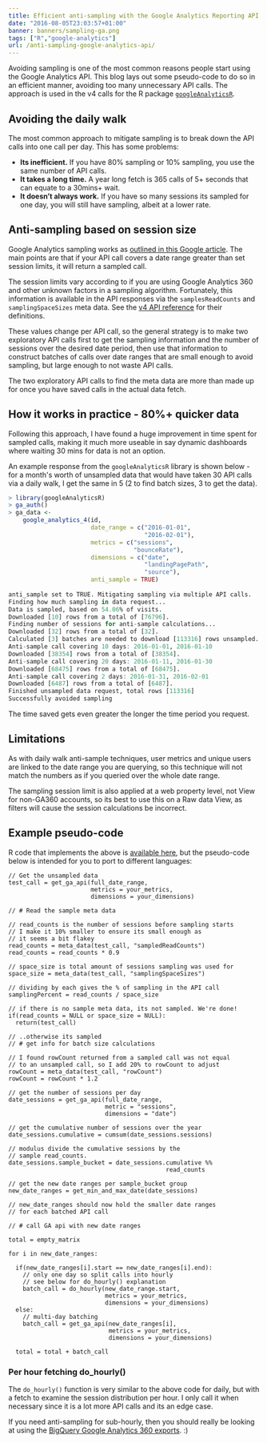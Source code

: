 ```yaml
---
title: Efficient anti-sampling with the Google Analytics Reporting API
date: "2016-08-05T23:03:57+01:00"
banner: banners/sampling-ga.png
tags: ["R","google-analytics"]
url: /anti-sampling-google-analytics-api/
---
```


Avoiding sampling is one of the most common reasons people start using the Google Analytics API.  This blog lays out some pseudo-code to do so in an efficient manner, avoiding too many unnecessary API calls.  The approach is used in the v4 calls for the R package [`googleAnalyticsR`](http://code.markedmondson.me/googleAnalyticsR/v4.html).

## Avoiding the daily walk

The most common approach to mitigate sampling is to break down the API calls into one call per day.  This has some problems:

* **Its inefficient.**  If you have 80% sampling or 10% sampling, you use the same number of API calls.
* **It takes a long time.**  A year long fetch is 365 calls of 5+ seconds that can equate to a 30mins+ wait.
* **It doesn’t always work.** If you have so many sessions its sampled for one day, you will still have sampling, albeit at a lower rate.

## Anti-sampling based on session size

Google Analytics sampling works as [outlined in this Google article](https://support.google.com/analytics/answer/2637192).  The main points are that if your API call covers a date range greater than set session limits, it will return a sampled call.  

The session limits vary according to if you are using Google Analytics 360 and other unknown factors in a sampling algorithm.  Fortunately, this information is available in the API responses via the `samplesReadCounts` and `samplingSpaceSizes` meta data.  See the [v4 API reference](https://developers.google.com/analytics/devguides/reporting/core/v4/rest/v4/reports/batchGet#ReportData) for their definitions.

These values change per API call, so the general strategy is to make two exploratory API calls first to get the sampling information and the number of sessions over the desired date period, then use that information to construct batches of calls over date ranges that are small enough to avoid sampling, but large enough to not waste API calls.

The two exploratory API calls to find the meta data are more than made up for once you have saved calls in the actual data fetch.

## How it works in practice - 80%+ quicker data

Following this approach, I have found a huge improvement in time spent for sampled calls, making it much more useable in say dynamic dashboards where waiting 30 mins for data is not an option.

An example response from the `googleAnalyticsR` library is shown below - for a month's worth of unsampled data  that would have taken 30 API calls via a daily walk, I get the same in 5 (2 to find batch sizes, 3 to get the data).

```r
> library(googleAnalyticsR)
> ga_auth()
> ga_data <- 
    google_analytics_4(id, 
                       date_range = c("2016-01-01",
                                      "2016-02-01"), 
                       metrics = c("sessions",
                                   "bounceRate"), 
                       dimensions = c("date",
                                      "landingPagePath",
                                      "source"), 
                       anti_sample = TRUE)
                                
anti_sample set to TRUE. Mitigating sampling via multiple API calls.
Finding how much sampling in data request...
Data is sampled, based on 54.06% of visits.
Downloaded [10] rows from a total of [76796].
Finding number of sessions for anti-sample calculations...
Downloaded [32] rows from a total of [32].
Calculated [3] batches are needed to download [113316] rows unsampled.
Anti-sample call covering 10 days: 2016-01-01, 2016-01-10
Downloaded [38354] rows from a total of [38354].
Anti-sample call covering 20 days: 2016-01-11, 2016-01-30
Downloaded [68475] rows from a total of [68475].
Anti-sample call covering 2 days: 2016-01-31, 2016-02-01
Downloaded [6487] rows from a total of [6487].
Finished unsampled data request, total rows [113316]
Successfully avoided sampling
```

The time saved gets even greater the longer the time period you request.

## Limitations

As with daily walk anti-sample techniques, user metrics and unique users are linked to the date range you are querying, so this technique will not match the numbers as if you queried over the whole date range.

The sampling session limit is also applied at a web property level, not View for non-GA360 accounts, so its best to use this on a Raw data View, as filters will cause the session calculations be incorrect.

## Example pseudo-code

R code that implements the above is [available here](https://github.com/MarkEdmondson1234/googleAnalyticsR/blob/master/R/anti_sample.R), but the pseudo-code below is intended for you to port to different languages:

```
// Get the unsampled data
test_call = get_ga_api(full_date_range, 
                       metrics = your_metrics, 
                       dimensions = your_dimensions)

// # Read the sample meta data

// read_counts is the number of sessions before sampling starts
// I make it 10% smaller to ensure its small enough as
// it seems a bit flakey
read_counts = meta_data(test_call, "sampledReadCounts")
read_counts = read_counts * 0.9

// space_size is total amount of sessions sampling was used for
space_size = meta_data(test_call, "samplingSpaceSizes")

// dividing by each gives the % of sampling in the API call
samplingPercent = read_counts / space_size

// if there is no sample meta data, its not sampled. We're done!
if(read_counts = NULL or space_size = NULL):
  return(test_call)
  
// ..otherwise its sampled
// # get info for batch size calculations

// I found rowCount returned from a sampled call was not equal 
// to an unsampled call, so I add 20% to rowCount to adjust
rowCount = meta_data(test_call, "rowCount")
rowCount = rowCount * 1.2

// get the number of sessions per day
date_sessions = get_ga_api(full_date_range, 
                           metric = "sessions", 
                           dimensions = "date")

// get the cumulative number of sessions over the year
date_sessions.cumulative = cumsum(date_sessions.sessions)

// modulus divide the cumulative sessions by the 
// sample read_counts.
date_sessions.sample_bucket = date_sessions.cumulative %% 
                                            read_counts

// get the new date ranges per sample_bucket group
new_date_ranges = get_min_and_max_date(date_sessions)

// new_date_ranges should now hold the smaller date ranges 
// for each batched API call

// # call GA api with new date ranges

total = empty_matrix

for i in new_date_ranges:

  if(new_date_ranges[i].start == new_date_ranges[i].end):
    // only one day so split calls into hourly
    // see below for do_hourly() explanation
    batch_call = do_hourly(new_date_range.start, 
                           metrics = your_metrics, 
                           dimensions = your_dimensions)
  else:
    // multi-day batching
    batch_call = get_ga_api(new_date_ranges[i], 
                            metrics = your_metrics, 
                            dimensions = your_dimensions)
                            
  total = total + batch_call
```

### Per hour fetching do_hourly()

The `do_hourly()` function is very similar to the above code for daily, but with a fetch to examine the session distribution per hour.  I only call it when necessary since it is a lot more API calls and its an edge case. 

If you need anti-sampling for sub-hourly, then you should really be looking at using the [BigQuery Google Analytics 360 exports](http://code.markedmondson.me/googleAnalyticsR/big-query.html). :)

